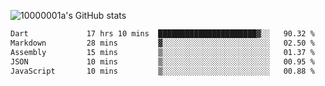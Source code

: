 ![10000001a's GitHub stats](https://github-readme-stats.vercel.app/api?username=10000001a&show_icons=true&theme=onedark&count_private=true)

<!-- [![Top Langs](https://github-readme-stats.vercel.app/api/top-langs/?username=10000001a&layout=compact&theme=onedark&langs_count=5)](https://github.com/anuraghazra/github-readme-stats) -->
<!--
**10000001a/10000001a** is a ✨ _special_ ✨ repository because its `README.md` (this file) appears on your GitHub profile.

Here are some ideas to get you started:

- 🔭 I’m currently working on ...
- 🌱 I’m currently learning ...
- 👯 I’m looking to collaborate on ...
- 🤔 I’m looking for help with ...
- 💬 Ask me about ...
- 📫 How to reach me: ...
- 😄 Pronouns: ...
- ⚡ Fun fact: ...
-->

<!--START_SECTION:waka-->

```txt
Dart             17 hrs 10 mins  ██████████████████████▓░░   90.32 %
Markdown         28 mins         ▓░░░░░░░░░░░░░░░░░░░░░░░░   02.50 %
Assembly         15 mins         ▒░░░░░░░░░░░░░░░░░░░░░░░░   01.37 %
JSON             10 mins         ▒░░░░░░░░░░░░░░░░░░░░░░░░   00.95 %
JavaScript       10 mins         ▒░░░░░░░░░░░░░░░░░░░░░░░░   00.88 %
```

<!--END_SECTION:waka-->

